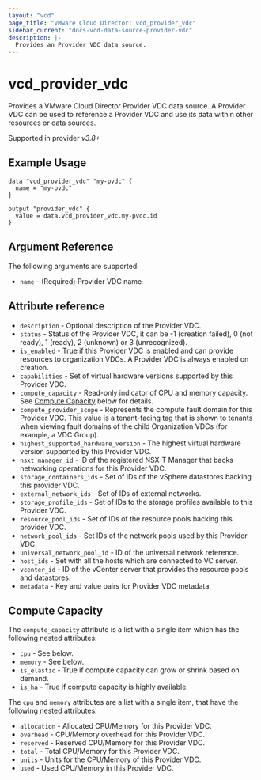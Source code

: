 ```yaml
---
layout: "vcd"
page_title: "VMware Cloud Director: vcd_provider_vdc"
sidebar_current: "docs-vcd-data-source-provider-vdc"
description: |-
  Provides an Provider VDC data source.
---
```


# vcd\_provider\_vdc

Provides a VMware Cloud Director Provider VDC data source. A Provider VDC can be used to reference a Provider VDC and use its 
data within other resources or data sources.

Supported in provider *v3.8+*

## Example Usage

```hcl
data "vcd_provider_vdc" "my-pvdc" {
  name = "my-pvdc"
}

output "provider_vdc" {
  value = data.vcd_provider_vdc.my-pvdc.id
}

```

## Argument Reference

The following arguments are supported:
 
* `name` - (Required) Provider VDC name

## Attribute reference

* `description` - Optional description of the Provider VDC.
* `status` - Status of the Provider VDC, it can be -1 (creation failed), 0 (not ready), 1 (ready), 2 (unknown) or 3 (unrecognized).
* `is_enabled` - True if this Provider VDC is enabled and can provide resources to organization VDCs. A Provider VDC is always enabled on creation.
* `capabilities` - Set of virtual hardware versions supported by this Provider VDC.
* `compute_capacity` - Read-only indicator of CPU and memory capacity. See [Compute Capacity](#compute-capacity) below for details.
* `compute_provider_scope` - Represents the compute fault domain for this Provider VDC. This value is a tenant-facing tag that is shown to tenants when viewing fault domains of the child Organization VDCs (for example, a VDC Group).
* `highest_supported_hardware_version` - The highest virtual hardware version supported by this Provider VDC.
* `nsxt_manager_id` - ID of the registered NSX-T Manager that backs networking operations for this Provider VDC.
* `storage_containers_ids` - Set of IDs of the vSphere datastores backing this provider VDC.
* `external_network_ids` - Set of IDs of external networks.
* `storage_profile_ids` - Set of IDs to the storage profiles available to this Provider VDC.
* `resource_pool_ids` - Set of IDs of the resource pools backing this provider VDC.
* `network_pool_ids` - Set IDs of the network pools used by this Provider VDC.
* `universal_network_pool_id` - ID of the universal network reference.
* `host_ids` - Set with all the hosts which are connected to VC server.
* `vcenter_id` - ID of the vCenter server that provides the resource pools and datastores.
* `metadata` - Key and value pairs for Provider VDC metadata.

<a id="compute-capacity"></a>
## Compute Capacity

The `compute_capacity` attribute is a list with a single item which has the following nested attributes:

* `cpu` - See below.
* `memory` - See below.
* `is_elastic` -  True if compute capacity can grow or shrink based on demand.
* `is_ha` - True if compute capacity is highly available.

The `cpu` and `memory` attributes are a list with a single item, that have the following nested attributes:

* `allocation` - Allocated CPU/Memory for this Provider VDC.
* `overhead` - CPU/Memory overhead for this Provider VDC.
* `reserved` - Reserved CPU/Memory for this Provider VDC.
* `total` - Total CPU/Memory for this Provider VDC.
* `units` - Units for the CPU/Memory of this Provider VDC.
* `used` - Used CPU/Memory in this Provider VDC.
